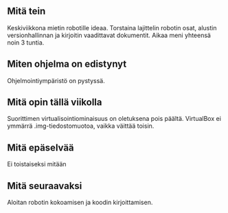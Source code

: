 ## Mitä tein

Keskiviikkona mietin robotille ideaa. Torstaina lajittelin robotin osat, alustin versionhallinnan ja kirjoitin vaadittavat dokumentit. Aikaa meni yhteensä noin 3 tuntia.

## Miten ohjelma on edistynyt

Ohjelmointiympäristö on pystyssä.

## Mitä opin tällä viikolla

Suorittimen virtualisointiominaisuus on oletuksena pois päältä. VirtualBox ei ymmärrä .img-tiedostomuotoa, vaikka väittää toisin.

## Mitä epäselvää

Ei toistaiseksi mitään

## Mitä seuraavaksi

Aloitan robotin kokoamisen ja koodin kirjoittamisen.
